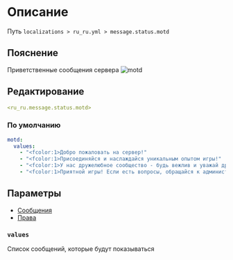 # Описание
Путь `localizations > ru_ru.yml > message.status.motd`

## Пояснение
Приветственные сообщения сервера
![motd](/motd.png)

## Редактирование
```yaml
<ru_ru.message.status.motd>
```

### По умолчанию
```yaml
motd:
  values:
    - "<fcolor:1>Добро пожаловать на сервер!"
    - "<fcolor:1>Присоединяйся и наслаждайся уникальным опытом игры!"
    - "<fcolor:1>У нас дружелюбное сообщество - будь вежлив и уважай других!"
    - "<fcolor:1>Приятной игры! Если есть вопросы, обращайся к администрации"
```

## Параметры

- [Сообщения](/docs/message/status/motd/)
- [Права](/docs/permission/message/status/motd/)

### `values`

Список сообщений, которые будут показываться


